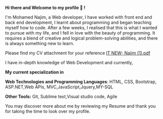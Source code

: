 **Hi there and Welcome to my profile 👋 !**


I'm Mohamed Najim, a Web developer, I have worked with front end and back end development, I learnt about programming and began teaching myself how to code.
After a few weeks, I realised that this is what I wanted to pursue with my life, and I fell in love with the beauty of programming. It requires a blend of creative and logical problem-solving abilities, and there is always something new to learn.


Please find my CV attachment for your reference
[IT NEW- Najim (1).pdf](https://github.com/MohamedNajim21/MohamedNajim21/files/10411213/IT.NEW-.Najim.1.pdf)


I have in-depth knowledge of Web Development and currently, 

**My current specialization in**


**Web Technologies and Programming Languages**: HTML, CSS, Bootstrap, ASP.NET,Web APIs, MVC,JavaScript,Jquery,MY-SQL

**Other Tools:**  Git, Sublime text,Visual studio code, Agile

You may discover more about me by reviewing my Resume and thank you for taking the time to look over my profile.
